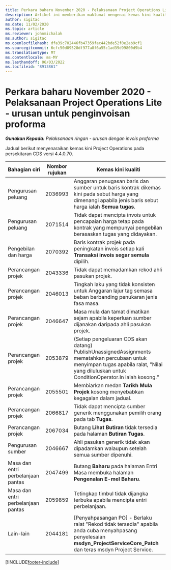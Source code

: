 ```yaml
---
title: Perkara baharu November 2020 - Pelaksanaan Project Operations Lite - urusan untuk penginvoisan proforma
description: Artikel ini memberikan maklumat mengenai kemas kini kualiti yang tersedia dalam keluaran November 2020 project Operations Lite penggunaan - berurusan dengan proforma invois.
author: sigitac
ms.date: 11/02/2020
ms.topic: article
ms.reviewer: johnmichalak
ms.author: sigitac
ms.openlocfilehash: dfa39c702446fb47359fac442bde52f0e2ab9cf1
ms.sourcegitcommit: 6cfc50d89528df977a8f6a55c1ad39d99800d9b4
ms.translationtype: MT
ms.contentlocale: ms-MY
ms.lasthandoff: 06/03/2022
ms.locfileid: "8913861"
---
```

# <a name="whats-new-november-2020---project-operations-lite-deployment---deal-to-proforma-invoicing"></a>Perkara baharu November 2020 - Pelaksanaan Project Operations Lite - urusan untuk penginvoisan proforma

_**Gunakan Kepada:** Pelaksanaan ringan - urusan dengan invois proforma_

Jadual berikut menyenaraikan kemas kini Project Operations pada persekitaran CDS versi 4.4.0.70.

| Bahagian ciri                 | Nombor rujukan | Kemas kini kualiti                                                                                                                                                                    |
|------------------------------|------------------|-----------------------------------------------------------------------------------------------------------------------------------------------------------------------------------|
| Pengurusan peluang       | 2036993          | Anggaran penugasan baris dan sumber untuk baris kontrak dikemas kini pada sebut harga yang dimenangi apabila jenis baris sebut harga ialah **Semua tugas**.                                                 |
| Pengurusan peluang       | 2071514          | Tidak dapat mencipta invois untuk pencapaian harga tetap pada kontrak yang mempunyai pengebilan berasaskan tugas yang didayakan.                                                                          |
| Pengebilan dan harga          | 2070392          | Baris kontrak projek pada peningkatan invois setiap kali **Transaksi invois segar semula** dipilih.                                                                       |
| Perancangan projek             | 2043336          | Tidak dapat memadamkan rekod ahli pasukan projek.                                                                                                                                    |
| Perancangan projek             | 2046013          | Tingkah laku yang tidak konsisten untuk Anggaran lajur tag semasa beban berbanding penukaran jenis fasa masa.                                                                                   |
| Perancangan projek             | 2046647          | Masa mula dan tamat dimatikan sejam apabila keperluan sumber dijanakan daripada ahli pasukan projek.                                                                      |
| Perancangan projek             | 2053879          | (Setiap pengeluaran CDS akan datang) PublishUnassignedAssignments mematahkan percubaan untuk menyimpan tugas apabila ralat, "Nilai yang diluluskan untuk ConditionOperator.In ialah kosong." |
| Perancangan projek             | 2055501          | Membiarkan medan **Tarikh Mula Projek** kosong menyebabkan kegagalan dalam jadual.                                                                                                      |
| Perancangan projek             | 2066817          | Tidak dapat mencipta sumber generik menggunakan pemilih orang pada tab **Tugas**.                                                                                               |
| Perancangan projek             | 2067034          | Butang **Lihat Butiran** tidak tersedia pada halaman **Butiran Tugas**.                                                                                                         |
| Pengurusan sumber          | 2046667          | Ahli pasukan generik tidak akan dipadamkan walaupun setelah semua sumber dipenuhi.                                                                                                     |
| Masa dan entri perbelanjaan pantas | 2047499          | Butang **Baharu** pada halaman Entri Masa membuka halaman **Pengenalan E-mel Baharu**.                                                                                               |
| Masa dan entri perbelanjaan pantas | 2059859          | Tetingkap timbul tidak dijangka terbuka apabila mencipta entri perbelanjaan.                                                                                                                         |
| Lain-lain                        | 2044181          | [Penyahpasangan PO] - Berlaku ralat "Rekod tidak tersedia" apabila anda cuba menyahpasang penyelesaian **msdyn_ProjectServiceCore_Patch** dan teras msdyn Project Service.        |


[!INCLUDE[footer-include](../../includes/footer-banner.md)]